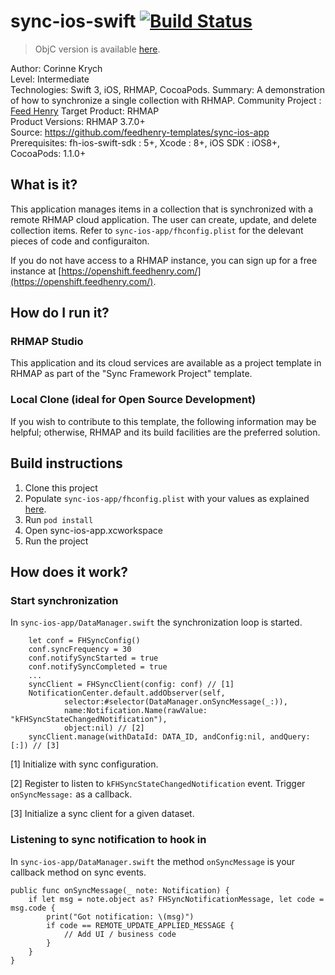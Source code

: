 # sync-ios-swift [![Build Status](https://travis-ci.org/feedhenry-templates/sync-ios-swift.png)](https://travis-ci.org/feedhenry-templates/sync-ios-swift)

> ObjC version is available [here](https://github.com/feedhenry-templates/sync-ios-app).

Author: Corinne Krych   
Level: Intermediate  
Technologies: Swift 3, iOS, RHMAP, CocoaPods. 
Summary: A demonstration of how to synchronize a single collection with RHMAP. 
Community Project : [Feed Henry](http://feedhenry.org) 
Target Product: RHMAP  
Product Versions: RHMAP 3.7.0+   
Source: https://github.com/feedhenry-templates/sync-ios-app  
Prerequisites: fh-ios-swift-sdk : 5+, Xcode : 8+, iOS SDK : iOS8+, CocoaPods: 1.1.0+

## What is it?

This application manages items in a collection that is synchronized with a remote RHMAP cloud application.  The user can create, update, and delete collection items.  Refer to `sync-ios-app/fhconfig.plist` for the delevant pieces of code and configuraiton.

If you do not have access to a RHMAP instance, you can sign up for a free instance at [https://openshift.feedhenry.com/](https://openshift.feedhenry.com/).

## How do I run it?  

### RHMAP Studio

This application and its cloud services are available as a project template in RHMAP as part of the "Sync Framework Project" template.

### Local Clone (ideal for Open Source Development)
If you wish to contribute to this template, the following information may be helpful; otherwise, RHMAP and its build facilities are the preferred solution.

## Build instructions

1. Clone this project
1. Populate ```sync-ios-app/fhconfig.plist``` with your values as explained [here](https://access.redhat.com/documentation/en/red-hat-mobile-application-platform-hosted/3/paged/client-sdk/chapter-3-native-ios-swift).
1. Run ```pod install``` 
1. Open sync-ios-app.xcworkspace
1. Run the project
 
## How does it work?

### Start synchronization

In ```sync-ios-app/DataManager.swift``` the synchronization loop is started.
```
    let conf = FHSyncConfig()
    conf.syncFrequency = 30
    conf.notifySyncStarted = true
    conf.notifySyncCompleted = true
    ...
    syncClient = FHSyncClient(config: conf) // [1]
    NotificationCenter.default.addObserver(self,
            selector:#selector(DataManager.onSyncMessage(_:)),
            name:Notification.Name(rawValue: "kFHSyncStateChangedNotification"),
            object:nil) // [2]
    syncClient.manage(withDataId: DATA_ID, andConfig:nil, andQuery:[:]) // [3]
```
[1] Initialize with sync configuration.

[2] Register to listen to ```kFHSyncStateChangedNotification``` event. Trigger ```onSyncMessage:``` as a callback.

[3] Initialize a sync client for a given dataset.

### Listening to sync notification to hook in 
In ```sync-ios-app/DataManager.swift``` the method ```onSyncMessage``` is your callback method on sync events.

```
public func onSyncMessage(_ note: Notification) {
    if let msg = note.object as? FHSyncNotificationMessage, let code = msg.code {
        print("Got notification: \(msg)")
        if code == REMOTE_UPDATE_APPLIED_MESSAGE { 
            // Add UI / business code
        }
    }
}
```
